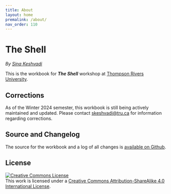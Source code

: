 ```yaml
---
title: About
layout: home
premalink: /about/
nav_order: 110
---
```


# The Shell

_By [Sina Keshvadi](https://keshvadi.github.io)_

This is the workbook for **_The Shell_** workshop at [Thompson Rivers University](https://tru.ca/).

## Corrections

As of the Winter 2024 semester, this workbook is still being actively maintained and updated. Please contact [skeshvadi@tru.ca](mailto:skeshvadi@tru.ca) for information regarding corrections.

## Source and Changelog

The source for the workbook and a log of all changes is [available on Github](https://github.com/Keshvadi/linux).

## License

<a rel="license" href="http://creativecommons.org/licenses/by-sa/4.0/"><img alt="Creative Commons License" style="border-width:0" src="https://licensebuttons.net/l/by-sa/4.0/88x31.png" /></a><br />This <span xmlns:dct="http://purl.org/dc/terms/" href="http://purl.org/dc/dcmitype/Text" rel="dct:type">work</span> is licensed under a <a rel="license" href="http://creativecommons.org/licenses/by-sa/4.0/">Creative Commons Attribution-ShareAlike 4.0 International License</a>.
